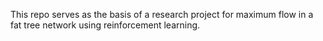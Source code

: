 This repo serves as the basis of a research project for maximum flow in a fat tree network using reinforcement learning.
